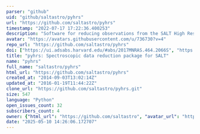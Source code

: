 ```yaml
---
parser: "github"
uid: "github/saltastro/pyhrs"
url: "https://github.com/saltastro/pyhrs"
timestamp: "2022-07-17 17:22:36.400253"
description: "Software for reducing observations from the SALT High Resolution Spectrograph"
avatar: "https://avatars.githubusercontent.com/u/736730?v=4"
repo_url: "https://github.com/saltastro/pyhrs"
doi: ["https://ui.adsabs.harvard.edu/#abs/2017MNRAS.464.2066S", "https://ui.adsabs.harvard.edu/abs/2015ascl.soft11005C/abstract"]
title: "pyhrs: Spectroscopic data reduction package for SALT"
name: "pyhrs"
full_name: "saltastro/pyhrs"
html_url: "https://github.com/saltastro/pyhrs"
created_at: "2014-09-03T13:02:14Z"
updated_at: "2016-01-19T11:44:22Z"
clone_url: "https://github.com/saltastro/pyhrs.git"
size: 547
language: "Python"
open_issues_count: 32
subscribers_count: 4
owner: {"html_url": "https://github.com/saltastro", "avatar_url": "https://avatars.githubusercontent.com/u/736730?v=4", "login": "saltastro", "type": "Organization"}
date: "2025-05-10 14:26:06.172707"
---
```

